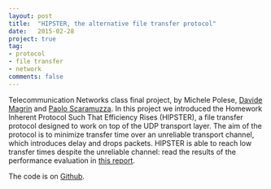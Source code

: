 ```yaml
---
layout: post
title:  "HIPSTER, the alternative file transfer protocol"
date:   2015-02-28
project: true
tag:
- protocol
- file transfer
- network
comments: false
---
```


Telecommunication Networks class final project, by Michele Polese, <a href="http://magr.in" target="_blank">Davide Magrin</a> and <a href="http://ipol.gq">Paolo Scaramuzza</a>.
In this project we introduced the Homework Inherent Protocol Such That Efficiency Rises (HIPSTER), a file transfer protocol designed to work on top of the UDP transport layer. The aim of the protocol is to minimize transfer time over an unreliable transport channel, which introduces delay and drops packets. HIPSTER is able to reach low transfer times despite the unreliable channel: read the results of the performance evaluation in <a href="/assets/pdf/hipster.pdf">this report</a>.

The code is on <a href="https://github.com/DvdMgr/HIPSTER/tree/final">Github</a>.
